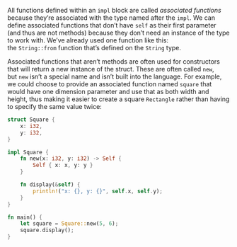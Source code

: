 All functions defined within an `impl` block are called _associated functions_ because they’re associated with the type named after the `impl`. We can define associated functions that don’t have `self` as their first parameter (and thus are not methods) because they don’t need an instance of the type to work with. We’ve already used one function like this: the `String::from` function that’s defined on the `String` type.

Associated functions that aren’t methods are often used for constructors that will return a new instance of the struct. These are often called `new`, but `new` isn’t a special name and isn’t built into the language. For example, we could choose to provide an associated function named `square` that would have one dimension parameter and use that as both width and height, thus making it easier to create a square `Rectangle` rather than having to specify the same value twice:

```rust
struct Square {
    x: i32,
    y: i32,
}

impl Square {
    fn new(x: i32, y: i32) -> Self {
        Self { x: x, y: y }
    }

    fn display(&self) {
        println!("x: {}, y: {}", self.x, self.y);
    }
}

fn main() {
    let square = Square::new(5, 6);
    square.display();
}
```

